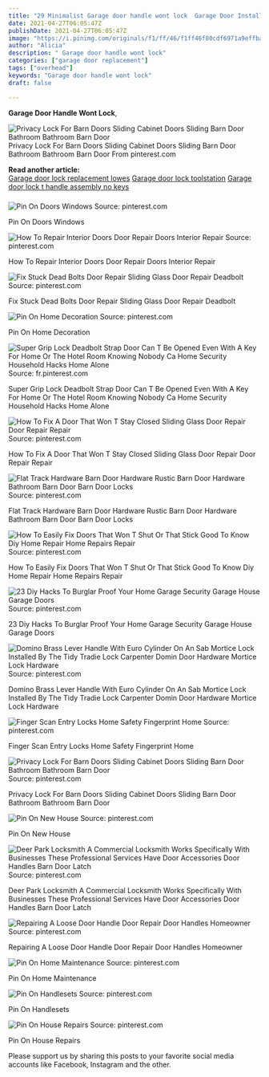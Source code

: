 ```yaml
---
title: "29 Minimalist Garage door handle wont lock  Garage Door Installation"
date: 2021-04-27T06:05:47Z
publishDate: 2021-04-27T06:05:47Z
image: "https://i.pinimg.com/originals/f1/ff/46/f1ff46f80cdf6971a9effbac30bf0d9c.jpg"
author: "Alicia"
description: " Garage door handle wont lock"
categories: ["garage door replacement"]
tags: ["overhead"]
keywords: "Garage door handle wont lock"
draft: false

---
```

<!-- Head tag Code -->
**Garage Door Handle Wont Lock**, 

![Privacy Lock For Barn Doors Sliding Cabinet Doors Sliding Barn Door Bathroom Bathroom Barn Door](https://i.pinimg.com/736x/90/ee/19/90ee1945ee7a6e967134f782799d4b08.jpg "Privacy Lock For Barn Doors Sliding Cabinet Doors Sliding Barn Door Bathroom Bathroom Barn Door")
Privacy Lock For Barn Doors Sliding Cabinet Doors Sliding Barn Door Bathroom Bathroom Barn Door From pinterest.com

**Read another article:**  
[Garage door lock replacement lowes](/garage-door-lock-replacement-lowes/)
[Garage door lock toolstation](/garage-door-lock-toolstation/)
[Garage door lock t handle assembly no keys](/garage-door-lock-t-handle-assembly-no-keys/)




### 

 


![Pin On Doors Windows](https://i.pinimg.com/736x/eb/0f/23/eb0f232f4da1e8f12bd6651604831daa--garage-door-repair-garage-doors.jpg "Pin On Doors Windows")
Source: pinterest.com

Pin On Doors Windows  

![How To Repair Interior Doors Door Repair Doors Interior Repair](https://i.pinimg.com/originals/74/a6/02/74a60204ff3791e112714e3a25ae6110.jpg "How To Repair Interior Doors Door Repair Doors Interior Repair")
Source: pinterest.com

How To Repair Interior Doors Door Repair Doors Interior Repair  

![Fix Stuck Dead Bolts Door Repair Sliding Glass Door Repair Deadbolt](https://i.pinimg.com/originals/87/80/b1/8780b1cf5e502c83c9553c7864a77a51.jpg "Fix Stuck Dead Bolts Door Repair Sliding Glass Door Repair Deadbolt")
Source: pinterest.com

Fix Stuck Dead Bolts Door Repair Sliding Glass Door Repair Deadbolt  

![Pin On Home Decoration](https://i.pinimg.com/originals/70/d7/67/70d767b94e11fe49d7361b7a14a90d90.jpg "Pin On Home Decoration")
Source: pinterest.com

Pin On Home Decoration  

![Super Grip Lock Deadbolt Strap Door Can T Be Opened Even With A Key For Home Or The Hotel Room Knowing Nobody Ca Home Security Household Hacks Home Alone](https://i.pinimg.com/originals/6a/df/24/6adf24dce1d421344f3010014dcd16e2.jpg "Super Grip Lock Deadbolt Strap Door Can T Be Opened Even With A Key For Home Or The Hotel Room Knowing Nobody Ca Home Security Household Hacks Home Alone")
Source: fr.pinterest.com

Super Grip Lock Deadbolt Strap Door Can T Be Opened Even With A Key For Home Or The Hotel Room Knowing Nobody Ca Home Security Household Hacks Home Alone  

![How To Fix A Door That Won T Stay Closed Sliding Glass Door Repair Door Repair Repair](https://i.pinimg.com/736x/48/7e/f2/487ef24cb8ab2a2f3741ab7cfa13e295.jpg "How To Fix A Door That Won T Stay Closed Sliding Glass Door Repair Door Repair Repair")
Source: pinterest.com

How To Fix A Door That Won T Stay Closed Sliding Glass Door Repair Door Repair Repair  

![Flat Track Hardware Barn Door Hardware Rustic Barn Door Hardware Bathroom Barn Door Barn Door Locks](https://i.pinimg.com/474x/04/75/ad/0475adaf37855e409f9996facd129982--barn-door-hardware-door-latches.jpg "Flat Track Hardware Barn Door Hardware Rustic Barn Door Hardware Bathroom Barn Door Barn Door Locks")
Source: pinterest.com

Flat Track Hardware Barn Door Hardware Rustic Barn Door Hardware Bathroom Barn Door Barn Door Locks  

![How To Easily Fix Doors That Won T Shut Or That Stick Good To Know Diy Home Repair Home Repairs Repair](https://i.pinimg.com/564x/2e/9f/d7/2e9fd7300718e9a6029fb90a0511c37b.jpg "How To Easily Fix Doors That Won T Shut Or That Stick Good To Know Diy Home Repair Home Repairs Repair")
Source: pinterest.com

How To Easily Fix Doors That Won T Shut Or That Stick Good To Know Diy Home Repair Home Repairs Repair  

![23 Diy Hacks To Burglar Proof Your Home Garage Security Garage House Garage Doors](https://i.pinimg.com/originals/81/85/af/8185af60b3eb10412756716ac9f0888a.jpg "23 Diy Hacks To Burglar Proof Your Home Garage Security Garage House Garage Doors")
Source: pinterest.com

23 Diy Hacks To Burglar Proof Your Home Garage Security Garage House Garage Doors  

![Domino Brass Lever Handle With Euro Cylinder On An Sab Mortice Lock Installed By The Tidy Tradie Lock Carpenter Domin Door Hardware Mortice Lock Hardware](https://i.pinimg.com/originals/17/e8/48/17e848dc8235fee9f1f94c273d108cc6.jpg "Domino Brass Lever Handle With Euro Cylinder On An Sab Mortice Lock Installed By The Tidy Tradie Lock Carpenter Domin Door Hardware Mortice Lock Hardware")
Source: pinterest.com

Domino Brass Lever Handle With Euro Cylinder On An Sab Mortice Lock Installed By The Tidy Tradie Lock Carpenter Domin Door Hardware Mortice Lock Hardware  

![Finger Scan Entry Locks Home Safety Fingerprint Home](https://i.pinimg.com/736x/16/09/b7/1609b743571f6ec9b28b0df857777db8--entry-doors-front-doors.jpg "Finger Scan Entry Locks Home Safety Fingerprint Home")
Source: pinterest.com

Finger Scan Entry Locks Home Safety Fingerprint Home  

![Privacy Lock For Barn Doors Sliding Cabinet Doors Sliding Barn Door Bathroom Bathroom Barn Door](https://i.pinimg.com/736x/90/ee/19/90ee1945ee7a6e967134f782799d4b08.jpg "Privacy Lock For Barn Doors Sliding Cabinet Doors Sliding Barn Door Bathroom Bathroom Barn Door")
Source: pinterest.com

Privacy Lock For Barn Doors Sliding Cabinet Doors Sliding Barn Door Bathroom Bathroom Barn Door  

![Pin On New House](https://i.pinimg.com/originals/c6/d2/fa/c6d2fa77106af16e6fb5893bfe29c330.jpg "Pin On New House")
Source: pinterest.com

Pin On New House  

![Deer Park Locksmith A Commercial Locksmith Works Specifically With Businesses These Professional Services Have Door Accessories Door Handles Barn Door Latch](https://i.pinimg.com/originals/52/28/ce/5228ced72cd15e37af617e3fed01fc22.jpg "Deer Park Locksmith A Commercial Locksmith Works Specifically With Businesses These Professional Services Have Door Accessories Door Handles Barn Door Latch")
Source: pinterest.com

Deer Park Locksmith A Commercial Locksmith Works Specifically With Businesses These Professional Services Have Door Accessories Door Handles Barn Door Latch  

![Repairing A Loose Door Handle Door Repair Door Handles Homeowner](https://i.pinimg.com/736x/58/1f/ee/581fee04168366d4cc9a22287e12c532--do-it-yourself-projects-the-family-handyman.jpg "Repairing A Loose Door Handle Door Repair Door Handles Homeowner")
Source: pinterest.com

Repairing A Loose Door Handle Door Repair Door Handles Homeowner  

![Pin On Home Maintenance](https://i.pinimg.com/originals/28/16/5b/28165b833944d9d240bbc500e954fc7b.jpg "Pin On Home Maintenance")
Source: pinterest.com

Pin On Home Maintenance  

![Pin On Handlesets](https://i.pinimg.com/474x/97/3a/32/973a32e27ec8de87951c527d44262144--doorway-ideas-front-door-makeover.jpg "Pin On Handlesets")
Source: pinterest.com

Pin On Handlesets  

![Pin On House Repairs](https://i.pinimg.com/originals/f1/ff/46/f1ff46f80cdf6971a9effbac30bf0d9c.jpg "Pin On House Repairs")
Source: pinterest.com

Pin On House Repairs  

Please support us by sharing this posts to your favorite social media accounts like Facebook, Instagram and the other.

